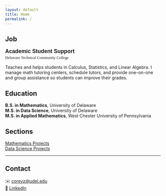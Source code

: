```yaml
---
layout: default
title: Home
permalink: /
---
```




<!-- Job “card” with custom styling -->
## Job

<h3 style="
     font-family: Arial, sans-serif;
     font-size: 1.25em;
     margin: 0;
   ">
  Academic Student Support
</h3>
<p style="
     font-family: Georgia, serif;
     font-size: 0.9em;
     margin: 0.25em 0 1em 0;
   ">
  Delaware Technical Community College
</p>

Teaches and helps students in Calculus, Statistics, and Linear Algebra. I manage math tutoring centers, schedule tutors, and provide one-on-one and group assistance so students can improve their grades.



## Education

**B.S. in Mathematics**, University of Delaware  
**M.S. in Data Science**, University of Delaware  
**M.S. in Applied Mathematics**, West Chester University of Pennsylvania





## Sections

 [Mathematics Projects](math/)  
 [Data Science Projects](data-science/)
 
---





## Contact

✉️ [coreyz@udel.edu](mailto:coreyz@udel.edu)  
🔗 [LinkedIn](https://www.linkedin.com/in/corey-zhang-m-s/)
